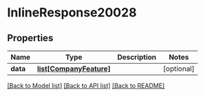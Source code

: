 # InlineResponse20028

## Properties
Name | Type | Description | Notes
------------ | ------------- | ------------- | -------------
**data** | [**list[CompanyFeature]**](CompanyFeature.md) |  | [optional] 

[[Back to Model list]](../README.md#documentation-for-models) [[Back to API list]](../README.md#documentation-for-api-endpoints) [[Back to README]](../README.md)


